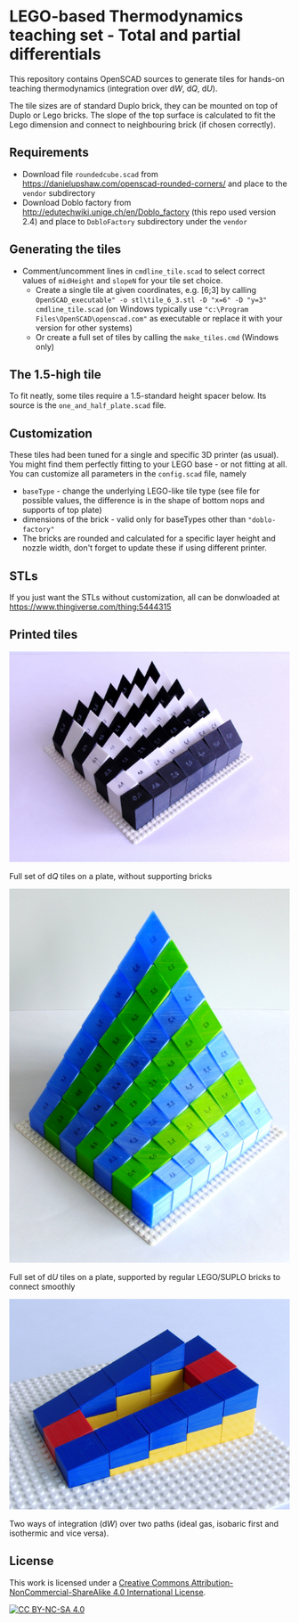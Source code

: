 # LEGO-based Thermodynamics teaching set - Total and partial differentials

This repository contains OpenSCAD sources to generate tiles for hands-on teaching thermodynamics (integration over d*W*, d*Q*, d*U*).

The tile sizes are of standard Duplo brick, they can be mounted on top of Duplo or Lego bricks. The slope of the top surface is calculated to fit the Lego dimension and connect to neighbouring brick (if chosen correctly).

## Requirements
* Download file ``roundedcube.scad`` from https://danielupshaw.com/openscad-rounded-corners/ and place to the ``vendor`` subdirectory
* Download Doblo factory from http://edutechwiki.unige.ch/en/Doblo_factory (this repo used version 2.4) and place to ``DobloFactory`` subdirectory under the ``vendor``

## Generating the tiles
* Comment/uncomment lines in ``cmdline_tile.scad`` to select correct values of ``midHeight`` and ``slopeN`` for your tile set choice.
  * Create a single tile at given coordinates, e.g. [6;3] by calling ``OpenSCAD_executable" -o stl\tile_6_3.stl -D "x=6" -D "y=3" cmdline_tile.scad`` (on Windows typically use ``"c:\Program Files\OpenSCAD\openscad.com"`` as executable or replace it with your version for other systems)
  * Or create a full set of tiles by calling the ``make_tiles.cmd`` (Windows only)

## The 1.5-high tile
To fit neatly, some tiles require a 1.5-standard height spacer below. Its source is the ``one_and_half_plate.scad`` file.

## Customization
These tiles had been tuned for a single and specific 3D printer (as usual). You might find them perfectly fitting to your LEGO base - or not fitting at all. You can customize all parameters in the ``config.scad`` file, namely

* ``baseType`` - change the underlying LEGO-like tile type (see file for possible values, the difference is in the shape of bottom nops and supports of top plate)
* dimensions of the brick - valid only for baseTypes other than ``"doblo-factory"``
* The bricks are rounded and calculated for a specific layer height and nozzle width, don't forget to update these if using different printer.

## STLs

If you just want the STLs without customization, all can be donwloaded at https://www.thingiverse.com/thing:5444315

## Printed tiles

![Full set of tiles (dQ)](photo/tileset.JPG?raw=true "Full set of tiles (dQ)")

Full set of d*Q* tiles on a plate, without supporting bricks

![Full set of tiles (dU)](photo/tiles_on_supporting_bricks.JPG?raw=true "Full set of tiles (dU)")

Full set of d*U* tiles on a plate, supported by regular LEGO/SUPLO bricks to connect smoothly

![Two ways of integration](photo/two-way-integration.JPG?raw=true "Two ways of integration (dW)")

Two ways of integration (d*W*) over two paths (ideal gas, isobaric first and isothermic and vice versa).


## License

This work is licensed under a
[Creative Commons Attribution-NonCommercial-ShareAlike 4.0 International License][cc-by-nc-sa].

[![CC BY-NC-SA 4.0][cc-by-nc-sa-image]][cc-by-nc-sa]

[cc-by-nc-sa]: http://creativecommons.org/licenses/by-nc-sa/4.0/
[cc-by-nc-sa-image]: https://licensebuttons.net/l/by-nc-sa/4.0/88x31.png
[cc-by-nc-sa-shield]: https://img.shields.io/badge/License-CC%20BY--NC--SA%204.0-lightgrey.svg